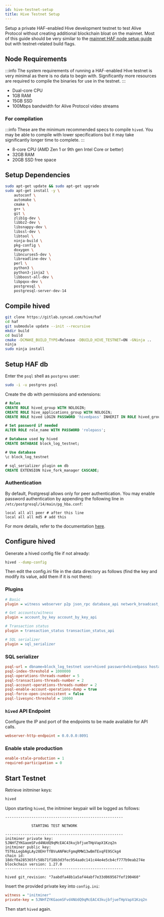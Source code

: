 ```yaml
---
id: hive-testnet-setup
title: Hive Testnet Setup
---
```


Setup a private HAF-enabled Hive development testnet to test Alive Protocol without creating additional blockchain bloat on the mainnet. Most of this guide should be very similar to the [mainnet HAF node setup guide](https://peakd.com/haf/@techcoderx/techcoderxcom-node-is-haf-ready-and-how-you-can-run-one-too) but with testnet-related build flags.

## Node Requirements

:::info
The system requirements of running a HAF-enabled Hive testnet is very minimal as there is no data to begin with. Significantly more resources are required to compile the binaries for use in the testnet.
:::

* Dual-core CPU
* 1GB RAM
* 15GB SSD
* 100Mbps bandwidth for Alive Protocol video streams

### For compilation

:::info
These are the minimum recommended specs to compile `hived`. You may be able to compile with lower specifications but it may take significantly longer time to complete.
:::

* 8-core CPU (AMD Zen 1 or 9th gen Intel Core or better)
* 32GB RAM
* 20GB SSD free space

## Setup Dependencies

```bash
sudo apt-get update && sudo apt-get upgrade
sudo apt-get install -y \
    autoconf \
    automake \
    cmake \
    g++ \
    git \
    zlib1g-dev \
    libbz2-dev \
    libsnappy-dev \
    libssl-dev \
    libtool \
    ninja-build \
    pkg-config \
    doxygen \
    libncurses5-dev \
    libreadline-dev \
    perl \
    python3 \
    python3-jinja2 \
    libboost-all-dev \
    libpqxx-dev \
    postgresql \
    postgresql-server-dev-14
```

## Compile hived

```bash
git clone https://gitlab.syncad.com/hive/haf
cd haf
git submodule update --init --recursive
mkdir build
cd build
cmake -DCMAKE_BUILD_TYPE=Release -DBUILD_HIVE_TESTNET=ON -GNinja ..
ninja
sudo ninja install
```

## Setup HAF db

Enter the `psql` shell as `postgres` user:
```bash
sudo -i -u postgres psql
```

Create the db with permissions and extensions:
```sql
# Roles
CREATE ROLE hived_group WITH NOLOGIN;
CREATE ROLE hive_applications_group WITH NOLOGIN;
CREATE ROLE hived LOGIN PASSWORD 'hivedpass' INHERIT IN ROLE hived_group;

# Set password if needed
ALTER ROLE role_name WITH PASSWORD 'rolepass';

# Database used by hived
CREATE DATABASE block_log_testnet;

# Use database
\c block_log_testnet

# sql_serializer plugin on db
CREATE EXTENSION hive_fork_manager CASCADE;
```

### Authentication

By default, Postgresql allows only for peer authentication. You may enable password authentication by appending the following line in `/etc/postgresql/14/main/pg_hba.conf`:

```
local all all peer # after this line
local all all md5 # add this
```

For more details, refer to the documentation [here](https://www.postgresql.org/docs/14/auth-methods.html).

## Configure hived

Generate a hived config file if not already:
```bash
hived --dump-config
```

Then edit the config.ini file in the data directory as follows (find the key and modify its value, add them if it is not there):

### Plugins
```ini
# Basic
plugin = witness webserver p2p json_rpc database_api network_broadcast_api condenser_api block_api rc_api

# Get accounts/witness
plugin = account_by_key account_by_key_api

# Transaction status
plugin = transaction_status transaction_status_api

# SQL serializer
plugin = sql_serializer
```

### SQL serializer
```ini
psql-url = dbname=block_log_testnet user=hived password=hivedpass hostaddr=127.0.0.1 port=5432
psql-index-threshold = 1000000
psql-operations-threads-number = 5
psql-transactions-threads-number = 2
psql-account-operations-threads-number = 2
psql-enable-account-operations-dump = true
psql-force-open-inconsistent = false
psql-livesync-threshold = 10000
```

### `hived` API Endpoint
Configure the IP and port of the endpoints to be made available for API calls.
```ini
webserver-http-endpoint = 0.0.0.0:8091
```

### Enable stale production
```ini
enable-stale-production = 1
required-participation = 0
```

## Start Testnet
Retrieve initminer keys:
```bash
hived
```

Upon starting `hived`, the initminer keypair will be logged as follows:
```
------------------------------------------------------

            STARTING TEST NETWORK

------------------------------------------------------
initminer private key: 5JNHfZYKGaomSFvd4NUdQ9qMcEAC43kujbfjueTHpVapX1Kzq2n
initminer public key: TST6LLegbAgLAy28EHrffBVuANFWcFgmqRMW13wBmTExqFE9SCkg4
chain id: 18dcf0a285365fc58b71f18b3d3fec954aa0c141c44e4e5cb4cf777b9eab274e
blockchain version: 1.27.0
------------------------------------------------------

hived git_revision: "7aabdfa48b1a5af44abf7e33d069567fef190460"
```

Insert the provided private key into `config.ini`:
```ini
witness = "initminer"
private-key = 5JNHfZYKGaomSFvd4NUdQ9qMcEAC43kujbfjueTHpVapX1Kzq2n
```

Then start `hived` again.